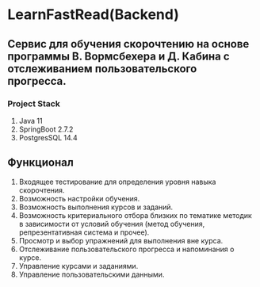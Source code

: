 # LearnFastRead(Backend)
## Cервис для обучения скорочтению на основе программы В. Вормсбехера и Д. Кабина с отслеживанием пользовательского прогресса.
### Project Stаck 
1. Java 11
2. SpringBoot 2.7.2
3. PostgresSQL 14.4
## Функционал
1. Входящее тестирование для определения уровня навыка скорочтения.
2. Возможность настройки обучения.
3. Возможность выполнения курсов и заданий.
4. Возможность критериального отбора близких по тематике методик в зависимости от условий обучения (метод обучения, репрезентативная система и прочее).
5. Просмотр и выбор упражнений для выполнения вне курса.
6. Отслеживание пользовательского прогресса и напоминания о курсе.
7. Управление курсами и заданиями.
8. Управление пользовательскими данными.
